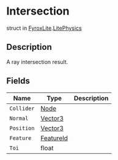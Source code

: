 # Intersection
struct in [FyroxLite](../../scripting_api_cs.md).[LitePhysics](../LitePhysics.md)
## Description
A ray intersection result.
## Fields
| Name | Type | Description |
|---|---|---|
| `Collider` | [Node](../LiteNode/Node.md) |  |
| `Normal` | [Vector3](../LiteMath/Vector3.md) |  |
| `Position` | [Vector3](../LiteMath/Vector3.md) |  |
| `Feature` | [FeatureId](../LitePhysics/FeatureId.md) |  |
| `Toi` | float |  |

